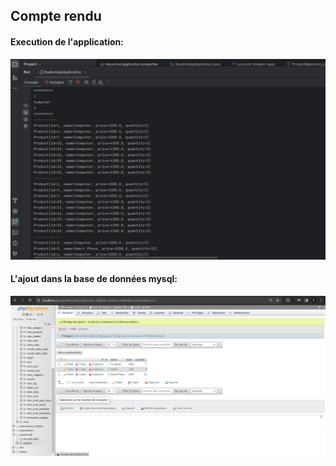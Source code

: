<h2>Compte rendu </h2>
<h4>Execution de l'application:</h4>
<img src="Captures/capture1.png">
<h4>L'ajout dans la base de données mysql:</h4>
<img src="Captures/capture2.png">